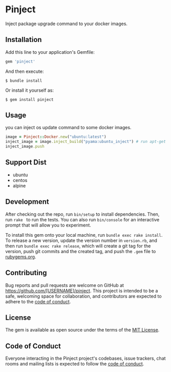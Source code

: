 # Pinject

Inject package upgrade command to your docker images.

## Installation

Add this line to your application's Gemfile:

```ruby
gem 'pinject'
```

And then execute:

    $ bundle install

Or install it yourself as:

    $ gem install pinject

## Usage

you can inject os update command to some docker images.

```ruby
image = Pinject::Docker.new("ubuntu:latest")
inject_image = image.inject_build("pyama:ubuntu_inject") # run apt-get upgrade
inject_image.push
```

## Support Dist
- ubuntu
- centos
- alpine

## Development

After checking out the repo, run `bin/setup` to install dependencies. Then, run `rake ` to run the tests. You can also run `bin/console` for an interactive prompt that will allow you to experiment.

To install this gem onto your local machine, run `bundle exec rake install`. To release a new version, update the version number in `version.rb`, and then run `bundle exec rake release`, which will create a git tag for the version, push git commits and the created tag, and push the `.gem` file to [rubygems.org](https://rubygems.org).

## Contributing

Bug reports and pull requests are welcome on GitHub at https://github.com/[USERNAME]/pinject. This project is intended to be a safe, welcoming space for collaboration, and contributors are expected to adhere to the [code of conduct](https://github.com/[USERNAME]/pinject/blob/master/CODE_OF_CONDUCT.md).

## License

The gem is available as open source under the terms of the [MIT License](https://opensource.org/licenses/MIT).

## Code of Conduct

Everyone interacting in the Pinject project's codebases, issue trackers, chat rooms and mailing lists is expected to follow the [code of conduct](https://github.com/[USERNAME]/pinject/blob/master/CODE_OF_CONDUCT.md).

